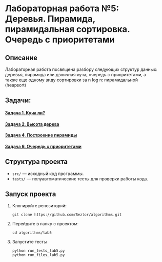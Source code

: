 # Лабораторная работа №5: Деревья. Пирамида, пирамидальная сортировка. Очередь с приоритетами

## Описание
Лабораторная работа посвящена разбору следующих структур данных: деревья, пирамида или двоичная куча, очередь с приоритетами, а также еще одному
виду сортировки за n log n: пирамидальной (heapsort)

## Задачи:
#### [Задача 1. Куча ли?](https://github.com/Seztor/algorithms/tree/main/lab5/task1)
#### [Задача 2. Высота дерева](https://github.com/Seztor/algorithms/tree/main/lab5/task2)
#### [Задача 4. Построение пирамиды](https://github.com/Seztor/algorithms/tree/main/lab5/task4)
#### [Задача 6. Очередь с приоритетами](https://github.com/Seztor/algorithms/tree/main/lab5/task6)


## Структура проекта
- `src/` — исходный код программы.
- `tests/` — полуавтоматические тесты для проверки работы кода.

## Запуск проекта
1. Клонируйте репозиторий:
   ```
   git clone https://github.com/Seztor/algorithms.git
   ```
2. Перейдите в папку с проектом:
    ```
   cd algorithms/lab5
    ```
3. Запустите тесты
   ```
   python run_tests_lab5.py
   python run_files_lab5.py
   ```
